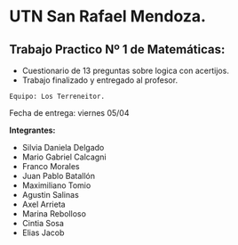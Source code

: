 # UTN San Rafael Mendoza.

## Trabajo Practico Nº 1 de Matemáticas:

- Cuestionario de 13 preguntas sobre logica con acertijos.
- Trabajo finalizado y entregado al profesor.

`Equipo: Los Terreneitor.`

Fecha de entrega: viernes 05/04

**Integrantes:**

- Silvia Daniela Delgado
- Mario Gabriel Calcagni
- Franco Morales
- Juan Pablo Batallón
- Maximiliano Tomio
- Agustin Salinas
- Axel Arrieta
- Marina Rebolloso
- Cintia Sosa
- Elias Jacob

